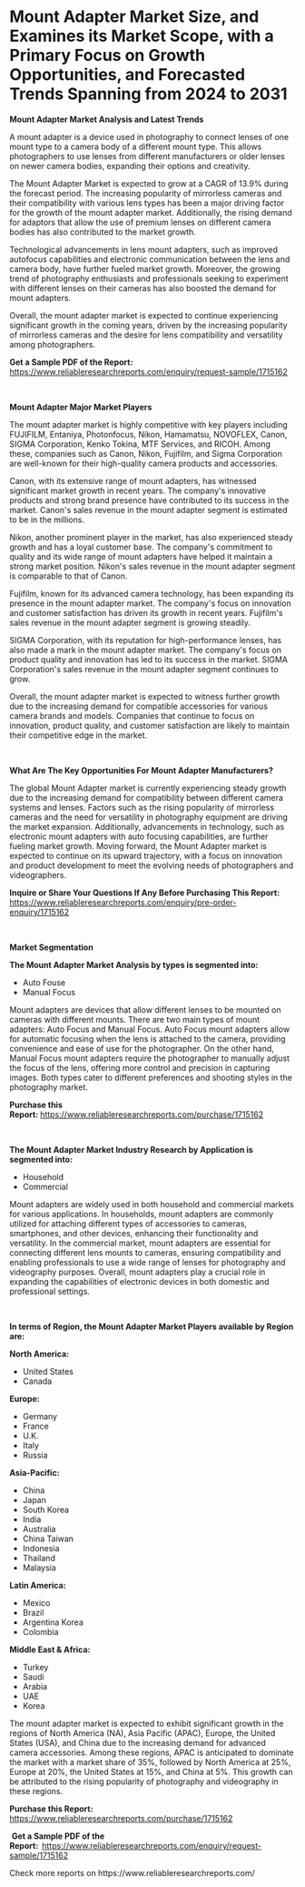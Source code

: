 <p><h1>Mount Adapter Market Size, and Examines its Market Scope, with a Primary Focus on Growth Opportunities, and Forecasted Trends Spanning from 2024 to 2031</h1></p><p><strong>Mount Adapter Market Analysis and Latest Trends</strong></p>
<p><p>A mount adapter is a device used in photography to connect lenses of one mount type to a camera body of a different mount type. This allows photographers to use lenses from different manufacturers or older lenses on newer camera bodies, expanding their options and creativity.</p><p>The Mount Adapter Market is expected to grow at a CAGR of 13.9% during the forecast period. The increasing popularity of mirrorless cameras and their compatibility with various lens types has been a major driving factor for the growth of the mount adapter market. Additionally, the rising demand for adaptors that allow the use of premium lenses on different camera bodies has also contributed to the market growth.</p><p>Technological advancements in lens mount adapters, such as improved autofocus capabilities and electronic communication between the lens and camera body, have further fueled market growth. Moreover, the growing trend of photography enthusiasts and professionals seeking to experiment with different lenses on their cameras has also boosted the demand for mount adapters.</p><p>Overall, the mount adapter market is expected to continue experiencing significant growth in the coming years, driven by the increasing popularity of mirrorless cameras and the desire for lens compatibility and versatility among photographers.</p></p>
<p><strong>Get a Sample PDF of the Report:&nbsp;</strong> <a href="https://www.reliableresearchreports.com/enquiry/request-sample/1715162">https://www.reliableresearchreports.com/enquiry/request-sample/1715162</a></p>
<p>&nbsp;</p>
<p><strong>Mount Adapter Major Market Players</strong></p>
<p><p>The mount adapter market is highly competitive with key players including FUJIFILM, Entaniya, Photonfocus, Nikon, Hamamatsu, NOVOFLEX, Canon, SIGMA Corporation, Kenko Tokina, MTF Services, and RICOH. Among these, companies such as Canon, Nikon, Fujifilm, and Sigma Corporation are well-known for their high-quality camera products and accessories.</p><p>Canon, with its extensive range of mount adapters, has witnessed significant market growth in recent years. The company's innovative products and strong brand presence have contributed to its success in the market. Canon's sales revenue in the mount adapter segment is estimated to be in the millions.</p><p>Nikon, another prominent player in the market, has also experienced steady growth and has a loyal customer base. The company's commitment to quality and its wide range of mount adapters have helped it maintain a strong market position. Nikon's sales revenue in the mount adapter segment is comparable to that of Canon.</p><p>Fujifilm, known for its advanced camera technology, has been expanding its presence in the mount adapter market. The company's focus on innovation and customer satisfaction has driven its growth in recent years. Fujifilm's sales revenue in the mount adapter segment is growing steadily.</p><p>SIGMA Corporation, with its reputation for high-performance lenses, has also made a mark in the mount adapter market. The company's focus on product quality and innovation has led to its success in the market. SIGMA Corporation's sales revenue in the mount adapter segment continues to grow.</p><p>Overall, the mount adapter market is expected to witness further growth due to the increasing demand for compatible accessories for various camera brands and models. Companies that continue to focus on innovation, product quality, and customer satisfaction are likely to maintain their competitive edge in the market.</p></p>
<p>&nbsp;</p>
<p><strong>What Are The Key Opportunities For Mount Adapter Manufacturers?</strong></p>
<p><p>The global Mount Adapter market is currently experiencing steady growth due to the increasing demand for compatibility between different camera systems and lenses. Factors such as the rising popularity of mirrorless cameras and the need for versatility in photography equipment are driving the market expansion. Additionally, advancements in technology, such as electronic mount adapters with auto focusing capabilities, are further fueling market growth. Moving forward, the Mount Adapter market is expected to continue on its upward trajectory, with a focus on innovation and product development to meet the evolving needs of photographers and videographers.</p></p>
<p><strong>Inquire or Share Your Questions If Any Before Purchasing This Report:</strong> <a href="https://www.reliableresearchreports.com/enquiry/pre-order-enquiry/1715162">https://www.reliableresearchreports.com/enquiry/pre-order-enquiry/1715162</a></p>
<p>&nbsp;</p>
<p><strong>Market Segmentation</strong></p>
<p><strong>The Mount Adapter Market Analysis by types is segmented into:</strong></p>
<p><ul><li>Auto Fouse</li><li>Manual Focus</li></ul></p>
<p><p>Mount adapters are devices that allow different lenses to be mounted on cameras with different mounts. There are two main types of mount adapters: Auto Focus and Manual Focus. Auto Focus mount adapters allow for automatic focusing when the lens is attached to the camera, providing convenience and ease of use for the photographer. On the other hand, Manual Focus mount adapters require the photographer to manually adjust the focus of the lens, offering more control and precision in capturing images. Both types cater to different preferences and shooting styles in the photography market.</p></p>
<p><strong>Purchase this Report:&nbsp;</strong><a href="https://www.reliableresearchreports.com/purchase/1715162">https://www.reliableresearchreports.com/purchase/1715162</a></p>
<p>&nbsp;</p>
<p><strong>The Mount Adapter Market Industry Research by Application is segmented into:</strong></p>
<p><ul><li>Household</li><li>Commercial</li></ul></p>
<p><p>Mount adapters are widely used in both household and commercial markets for various applications. In households, mount adapters are commonly utilized for attaching different types of accessories to cameras, smartphones, and other devices, enhancing their functionality and versatility. In the commercial market, mount adapters are essential for connecting different lens mounts to cameras, ensuring compatibility and enabling professionals to use a wide range of lenses for photography and videography purposes. Overall, mount adapters play a crucial role in expanding the capabilities of electronic devices in both domestic and professional settings.</p></p>
<p>&nbsp;</p>
<p><strong>In terms of Region, the Mount Adapter Market Players available by Region are:</strong></p>
<p>
    <p> <strong> North America: </strong>
        <ul>
            <li>United States</li>
            <li>Canada</li>
        </ul>
        </p> 
    <p> <strong> Europe: </strong>
        <ul>
            <li>Germany</li>
            <li>France</li>
            <li>U.K.</li>
            <li>Italy</li>
            <li>Russia</li>
        </ul>
        </p> 
    <p> <strong> Asia-Pacific: </strong>
        <ul>
            <li>China</li>
            <li>Japan</li>
            <li>South Korea</li>
            <li>India</li>
            <li>Australia</li>
            <li>China Taiwan</li>
            <li>Indonesia</li>
            <li>Thailand</li>
            <li>Malaysia</li>
        </ul>
        </p> 
    <p> <strong> Latin America: </strong>
        <ul>
            <li>Mexico</li>
            <li>Brazil</li>
            <li>Argentina Korea</li>
            <li>Colombia</li>
        </ul>
        </p> 
    <p> <strong> Middle East & Africa: </strong>
        <ul>
            <li>Turkey</li>
            <li>Saudi</li>
            <li>Arabia</li>
            <li>UAE</li>
            <li>Korea</li>
        </ul>
    </p>
    </p>
<p><p>The mount adapter market is expected to exhibit significant growth in the regions of North America (NA), Asia Pacific (APAC), Europe, the United States (USA), and China due to the increasing demand for advanced camera accessories. Among these regions, APAC is anticipated to dominate the market with a market share of 35%, followed by North America at 25%, Europe at 20%, the United States at 15%, and China at 5%. This growth can be attributed to the rising popularity of photography and videography in these regions.</p></p>
<p><strong>Purchase this Report: </strong><a href="https://www.reliableresearchreports.com/purchase/1715162">https://www.reliableresearchreports.com/purchase/1715162</a></p>
<p>&nbsp;<strong>Get a Sample PDF of the Report:&nbsp;&nbsp;</strong><a href="https://www.reliableresearchreports.com/enquiry/request-sample/1715162">https://www.reliableresearchreports.com/enquiry/request-sample/1715162</a></p>
<p><strong></strong></p>
<p>Check more reports on https://www.reliableresearchreports.com/</p>